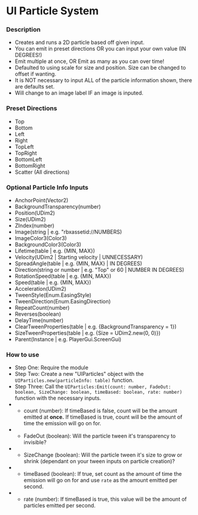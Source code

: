 # UI Particle System
### Description
- Creates and runs a 2D particle based off given input.
- You can emit in preset directions OR you can input your own value (IN DEGREES!)
- Emit multiple at once, OR Emit as many as you can over time!
- Defaulted to using scale for size and position. Size can be changed to offset if wanting.
- It is NOT necessary to input ALL of the particle information shown, there are defaults set.
- Will change to an image label IF an image is inputed.

### Preset Directions
- Top
- Bottom
- Left
- Right
- TopLeft
- TopRight
- BottomLeft
- BottomRight
- Scatter (All directions)

### Optional Particle Info Inputs
- AnchorPoint(Vector2)
- BackgroundTransparency(number)
- Position(UDim2)
- Size(UDim2)
- ZIndex(number)
- Image(string | e.g. "rbxassetid://NUMBERS)
- ImageColor3(Color3)
- BackgroundColor3(Color3)
- Lifetime(table | e.g. {MIN, MAX})
- Velocity(UDim2 | Starting velocity | UNNECESSARY)
- SpreadAngle(table | e.g. {MIN, MAX} | IN DEGREES)
- Direction(string or number | e.g. "Top" or 60 | NUMBER IN DEGREES)
- RotationSpeed(table | e.g. {MIN, MAX})
- Speed(table | e.g. {MIN, MAX})
- Acceleration(UDim2)
- TweenStyle(Enum.EasingStyle)
- TweenDirection(Enum.EasingDirection)
- RepeatCount(number)
- Reverses(boolean)
- DelayTime(number)
- ClearTweenProperties(table | e.g. {BackgroundTransparency = 1})
- SizeTweenProperties(table | e.g. {Size = UDim2.new(0, 0)})
- Parent(Instance | e.g. PlayerGui.ScreenGui)

### How to use
- Step One: Require the module
- Step Two: Create a new "UIParticles" object with the `UIParticles.new(particleInfo: table)` function.
- Step Three: Call the `UIParticles:Emit(count: number, FadeOut: boolean, SizeChange: boolean, timeBased: boolean, rate: number)` function with the necessary inputs.
- - count (number): If timeBased is false, count will be the amount emitted at **once.** If timeBased is true, count will be the amount of time the emission will go on for.
- - FadeOut (boolean): Will the particle tween it's transparency to invisible?
- - SizeChange (boolean): Will the particle tween it's size to grow or shrink (dependant on your tween inputs on particle creation)?
- - timeBased (boolean): If true, set count as the amount of time the emission will go on for and use `rate` as the amount emitted per second.
- - rate (number): If timeBased is true, this value will be the amount of particles emitted per second.
